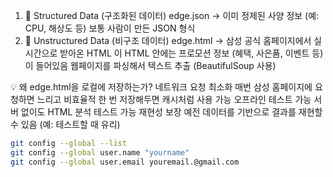 1. 🔧 Structured Data (구조화된 데이터)
edge.json → 이미 정제된 사양 정보 (예: CPU, 해상도 등)
보통 사람이 만든 JSON 형식
2. 🧾 Unstructured Data (비구조 데이터)
edge.html → 삼성 공식 홈페이지에서 실시간으로 받아온 HTML
이 HTML 안에는 프로모션 정보 (혜택, 사은품, 이벤트 등) 이 들어있음
웹페이지를 파싱해서 텍스트 추출 (BeautifulSoup 사용)


💡 왜 edge.html을 로컬에 저장하는가?
네트워크 요청 최소화
매번 삼성 홈페이지에 요청하면 느리고 비효율적
한 번 저장해두면 캐시처럼 사용 가능
오프라인 테스트 가능
서버 없이도 HTML 분석 테스트 가능
재현성 보장
예전 데이터를 기반으로 결과를 재현할 수 있음 (예: 테스트할 때 유리)


```bash
git config --global --list
git config --global user.name "yourname"
git config --global user.email youremail.@gmail.com
```
